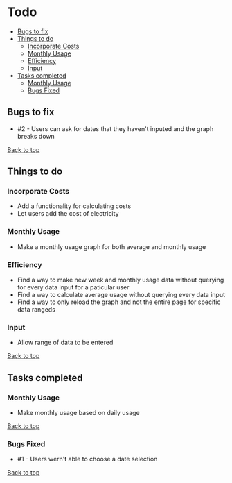 # Todo

<!-- TOC depthFrom:2 -->

- [Bugs to fix](#bugs-to-fix)
- [Things to do](#things-to-do)
    - [Incorporate Costs](#incorporate-costs)
    - [Monthly Usage](#monthly-usage)
    - [Efficiency](#efficiency)
    - [Input](#input)
- [Tasks completed](#tasks-completed)
    - [Monthly Usage](#monthly-usage-1)
    - [Bugs Fixed](#bugs-fixed)

<!-- /TOC -->

## Bugs to fix

- #2 - Users can ask for dates that they haven't inputed and the graph breaks down

[Back to top](#todo)

## Things to do

### Incorporate Costs

- Add a functionality for calculating costs
- Let users add the cost of electricity

### Monthly Usage

- Make a monthly usage graph for both average and monthly usage

### Efficiency

- Find a way to make new week and monthly usage data without querying for every data input for a paticular user
- Find a way to calculate average usage without querying every data input
- Find a way to only reload the graph and not the entire page for specific data rangeds

### Input

- Allow range of data to be entered

[Back to top](#todo)

## Tasks completed

### Monthly Usage

- Make monthly usage based on daily usage

[Back to top](#todo)

### Bugs Fixed

- #1 - Users wern't able to choose a date selection

[Back to top](#todo)